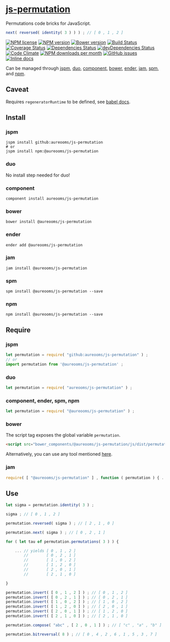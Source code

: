 [js-permutation](http://aureooms.github.io/js-permutation)
==

Permutations code bricks for JavaScript.

```js
next( reversed( identity( 3 ) ) ) ; // [ 0 , 1 , 2 ]
```

[![NPM license](http://img.shields.io/npm/l/@aureooms/js-permutation.svg?style=flat)](https://raw.githubusercontent.com/aureooms/js-permutation/master/LICENSE)
[![NPM version](http://img.shields.io/npm/v/@aureooms/js-permutation.svg?style=flat)](https://www.npmjs.org/package/@aureooms/js-permutation)
[![Bower version](http://img.shields.io/bower/v/@aureooms/js-permutation.svg?style=flat)](http://bower.io/search/?q=@aureooms/js-permutation)
[![Build Status](http://img.shields.io/travis/aureooms/js-permutation.svg?style=flat)](https://travis-ci.org/aureooms/js-permutation)
[![Coverage Status](http://img.shields.io/coveralls/aureooms/js-permutation.svg?style=flat)](https://coveralls.io/r/aureooms/js-permutation)
[![Dependencies Status](http://img.shields.io/david/aureooms/js-permutation.svg?style=flat)](https://david-dm.org/aureooms/js-permutation#info=dependencies)
[![devDependencies Status](http://img.shields.io/david/dev/aureooms/js-permutation.svg?style=flat)](https://david-dm.org/aureooms/js-permutation#info=devDependencies)
[![Code Climate](http://img.shields.io/codeclimate/github/aureooms/js-permutation.svg?style=flat)](https://codeclimate.com/github/aureooms/js-permutation)
[![NPM downloads per month](http://img.shields.io/npm/dm/@aureooms/js-permutation.svg?style=flat)](https://www.npmjs.org/package/@aureooms/js-permutation)
[![GitHub issues](http://img.shields.io/github/issues/aureooms/js-permutation.svg?style=flat)](https://github.com/aureooms/js-permutation/issues)
[![Inline docs](http://inch-ci.org/github/aureooms/js-permutation.svg?branch=master&style=shields)](http://inch-ci.org/github/aureooms/js-permutation)

Can be managed through [jspm](https://github.com/jspm/jspm-cli),
[duo](https://github.com/duojs/duo),
[component](https://github.com/componentjs/component),
[bower](https://github.com/bower/bower),
[ender](https://github.com/ender-js/Ender),
[jam](https://github.com/caolan/jam),
[spm](https://github.com/spmjs/spm),
and [npm](https://github.com/npm/npm).

## Caveat

Requires `regeneratorRuntime` to be defined, see
[babel docs](http://babeljs.io/docs/usage/polyfill/).

## Install

### jspm
```terminal
jspm install github:aureooms/js-permutation
# or
jspm install npm:@aureooms/js-permutation
```
### duo
No install step needed for duo!

### component
```terminal
component install aureooms/js-permutation
```

### bower
```terminal
bower install @aureooms/js-permutation
```

### ender
```terminal
ender add @aureooms/js-permutation
```

### jam
```terminal
jam install @aureooms/js-permutation
```

### spm
```terminal
spm install @aureooms/js-permutation --save
```

### npm
```terminal
npm install @aureooms/js-permutation --save
```

## Require
### jspm
```js
let permutation = require( "github:aureooms/js-permutation" ) ;
// or
import permutation from '@aureooms/js-permutation' ;
```
### duo
```js
let permutation = require( "aureooms/js-permutation" ) ;
```

### component, ender, spm, npm
```js
let permutation = require( "@aureooms/js-permutation" ) ;
```

### bower
The script tag exposes the global variable `permutation`.
```html
<script src="bower_components/@aureooms/js-permutation/js/dist/permutation.min.js"></script>
```
Alternatively, you can use any tool mentioned [here](http://bower.io/docs/tools/).

### jam
```js
require( [ "@aureooms/js-permutation" ] , function ( permutation ) { ... } ) ;
```

## Use

```js
let sigma = permutation.identity( 3 ) ;

sigma ; // [ 0 , 1 , 2 ]

permutation.reversed( sigma ) ; // [ 2 , 1 , 0 ]

permutation.next( sigma ) ; // [ 0 , 2 , 1 ]

for ( let tau of permutation.permutations( 3 ) ) {

	... // yields [ 0 , 1 , 2 ]
	    //        [ 0 , 2 , 1 ]
	    //        [ 1 , 0 , 2 ]
	    //        [ 1 , 2 , 0 ]
	    //        [ 2 , 0 , 1 ]
	    //        [ 2 , 1 , 0 ]

}

permutation.invert( [ 0 , 1 , 2 ] ) ; // [ 0 , 1 , 2 ]
permutation.invert( [ 0 , 2 , 1 ] ) ; // [ 0 , 2 , 1 ]
permutation.invert( [ 1 , 0 , 2 ] ) ; // [ 1 , 0 , 2 ]
permutation.invert( [ 1 , 2 , 0 ] ) ; // [ 2 , 0 , 1 ]
permutation.invert( [ 2 , 0 , 1 ] ) ; // [ 1 , 2 , 0 ]
permutation.invert( [ 2 , 1 , 0 ] ) ; // [ 2 , 1 , 0 ]

permutation.compose( "abc" , [ 2 , 0 , 1 ] ) ; // [ "c" , "a" , "b" ]

permutation.bitreversal( 8 ) ; // [ 0 , 4 , 2 , 6 , 1 , 5 , 3 , 7 ]
```
